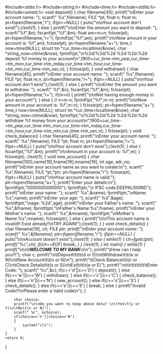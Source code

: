 #include<stdio.h>
#include<string.h>
#include<time.h>
#include<stdlib.h>
#include<unistd.h>
void deposit()
{
    char filename[45];
    printf("\nEnter your account name: ");
    scanf(" %s",filename);
    FILE *pt;
    float n;
    float m;
    pt=fopen(filename,"r");
    if(pt==NULL)
    {
        puts("\n\nYour account don't exist!");//exit(1);
    }
    else
    {
        printf("\n\nEnter the amount you want to deposit: ");
        scanf("%f",&n);
        fscanf(pt,"%f",&m);
        float  am=m+n;
        fclose(pt);
        pt=fopen(filename,"r+");
        fprintf(pt,"%f",am);
        printf("\n\nNow amount in your account is: %f",am);
        fclose(pt);
        pt=fopen(filename,"a+");
        time_t now=time(NULL);
        struct tm *cur_time=localtime(&now);
        char *string_now=ctime(&now);
        fprintf(pt,"\n%2d/%2d/%2d  %2d:%2d:%2d deposit %f money to your account\n",1900+cur_time->tm_year,cur_time->tm_mon,cur_time->tm_mday,cur_time->tm_hour,cur_time->tm_min,cur_time->tm_sec,n);
    }
    fclose(pt);
}
void withdraw()
{
    char filename[45];
    printf("\nEnter your account name: ");
    scanf(" %s",filename);
    FILE *pt;
    float m,n;
    pt=fopen(filename,"r+");
    if(pt==NULL)
    {
        puts("\n\nYour account don't exist");//exit(1);
    }
    else
    {
        printf("\n\nEnter the amount you want to withdraw: ");
        scanf(" %f",&n);
        fscanf(pt,"%f",&m);
        fclose(pt);
        pt=fopen(filename,"r+");
        if(m<n)
        {
            printf("\n\nNot having enough money in your account!");
        }
        else
        {
            // n=m-n;
            fprintf(pt,"%f",m-n);
            printf("\n\nNow amount in your account is: %f",m-n);
        }
        fclose(pt);
        pt=fopen(filename,"a+");
        time_t now=time(NULL);
        struct tm *cur_time=localtime(&now);
        char *string_now=ctime(&now);
        fprintf(pt,"\n%2d/%2d/%2d  %2d:%2d:%2d withdraw %f money from your account\n",1900+cur_time->tm_year,cur_time->tm_mon,cur_time->tm_mday,cur_time->tm_hour,cur_time->tm_min,cur_time->tm_sec,n);
    }
    fclose(pt);
}
void check_balance()
{
    char filename[45];
    printf("\nEnter your account name: ");
    scanf(" %s",filename);
    FILE *pt;
    float m;
    pt=fopen(filename,"r+");
    if(pt==NULL)
    {
        puts("\n\nYour account don't exist");//exit(1);
    }
    else
    {
        fscanf(pt,"%f",&m);
        printf("\n\nAmount in your account is: %f",m);
    }
    fclose(pt);
    //exit(1);
}
void new_account()
{
    char filename[100],name[19],fname[19],mname[19];
    int age, adr_no;
    printf("\nEnter your account name as you want to create:\n");
    scanf(" %s",filename);
    FILE *pt,*ptr;
    pt=fopen(filename,"r");
    fclose(pt);
    if(pt==NULL)
    {
        puts("\n\nYour account name is valid:");
        ptr=fopen(filename,"a+");
        printf("Enter your details:\n");
        fprintf(ptr,"0000000000000");
        fprintf(ptr,"\n IFSC code:DEEPALI00IND");
        printf("\nEnter your name: ");
        scanf(" %s",&name);
        fprintf(ptr,"\nName: %s",name);
        printf("\nEnter your age: ");
        scanf(" %d",&age);
        fprintf(ptr,"\nage: %2d",age);
        printf("\nEnter your Father's name: ");
        scanf(" %s",&fname);
        fprintf(ptr,"\nFather's Name:%s",fname);
        printf("\nEnter your Mother's name: ");
        scanf(" %s",&mname);
        fprintf(ptr,"\nMother's Name:%s",mname);
        fclose(ptr);
    }
    else
    {
        printf("\n\nThis account name is invalid!! Exist already!!\nTRY AGAIN!");//exit(1);
    }
}
void check_details()
{
    char filename[19], ch;
    FILE *ptr;
    printf("\nEnter your account name: ");
    scanf(" %s",&filename);
    ptr=fopen(filename,"r");
    if(ptr==NULL)
    {
        puts("\n\nAccount doesn't exist");//exit(1);
    }
    else
    {
        while(1)
        {
            ch=fgetc(ptr);
            printf("%c",ch);
            if(ch==EOF)
                break;
        }
    }
    //exit(1);
}
int main()
{
    while(1)
    {
        printf("\n\n\t**WELCOME TO MY BANK***\n\n");
        printf("\tHow can I help you!!!");
        char c;
        printf("\n\tDeposit\t\t\t(d or D)\n\tWithdraw\t\t(w or W)\n\tNew Account\t\t(n or N)\n");
        printf("\tCheck Balance\t\t(c or C)\n\tCheck Details\t\t(s or S)\n\tExit\t\t\t(e or E)");
        printf("\n\t\t\t\t\t\t\t\tEnter Code: ");
        scanf(" %c",&c);
        if(c=='d'||c=='D')
        {
            deposit();
        }
        else if(c=='w'||c=='W')
        {
            withdraw();
        }
        else if(c=='c'||c=='C')
        {
            check_balance();
        }
        else if(c=='n'||c=='N')
        {
            new_account();
        }
        else if(c=='s'||c=='S')
        {
            check_details();
        }
        else if(c=='e'||c=='E')
        {
            break;
        }
        else
        {
            printf("Invalid Code!!!\nPlease enter a Valid code\n");
        }
        
        char choice;
        printf("\n\nDo you want to keep above data? \n\tYes\t(y or Y)\n\tNo\t(n or N)");
        scanf(" %c", &choice);
        if(choice=='n'||choice=='N')
        {
            system("cls");
        }
    }
    return 0;
}

